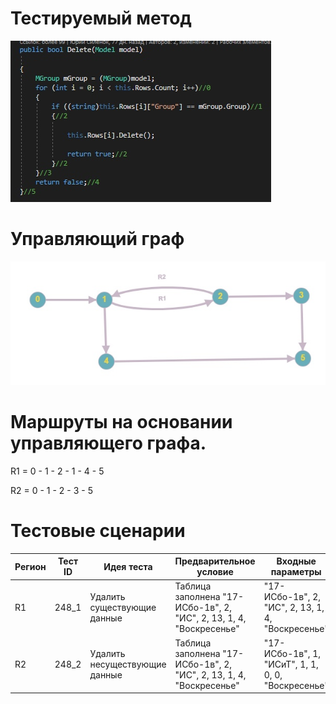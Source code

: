# Тестируемый метод
![alt text](CODE.png "Тестируемый метод")
# Управляющий граф
![alt text](GRAPH.PNG "Управляющий граф")
# Маршруты на основании управляющего графа.

R1 = 0 - 1 - 2 - 1 - 4 - 5 

R2 = 0 - 1 - 2 - 3 - 5    

# Тестовые сценарии
|Регион|Тест ID|Идея теста|Предварительное условие|Входные параметры|Ожидаемый результат|
| --- | --- | --- | --- | --- | --- |
|R1|248_1|Удалить существующие данные | Таблица заполнена "17-ИСбо-1в", 2, "ИС", 2, 13, 1, 4, "Воскресенье" |"17-ИСбо-1в", 2, "ИС", 2, 13, 1, 4, "Воскресенье" | true |
|R2|248_2|Удалить несуществующие данные | Таблица заполнена "17-ИСбо-1в", 2, "ИС", 2, 13, 1, 4, "Воскресенье" |"17-ИСбо-1в", 1, "ИСиТ", 1, 1, 0, 0, "Воскресенье" | false |
